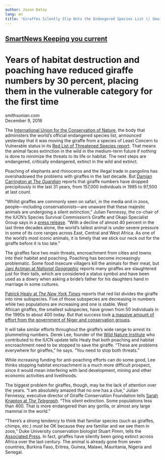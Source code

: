 ```yaml
---
author: Jason Daley
lang: en
title: 'Giraffes Silently Slip Onto the Endangered Species List \| Smart News'
---
```


[SmartNews Keeping you current]
-------------------------------

Years of habitat destruction and poaching have reduced giraffe numbers by 30 percent, placing them in the vulnerable category for the first time
================================================================================================================================================

smithsonian.com  
December 9, 2016

The [International Union for the Conservation of Nature], the body that administers the world’s official endangered species list, announced yesterday that it was moving the giraffe from a species of Least Concern to Vulnerable status in its [Red List of Threatened Species report]. That means the animal faces extinction in the wild in the medium-term future if nothing is done to minimize the threats to its life or habitat. The next steps are endangered, critically endangered, extinct in the wild and extinct.

Poaching of elephants and rhinoceros and the illegal trade in pangolins has overshadowed the problems with giraffes in the last decade. But [Damian Carrington at *The Guardian*] reports that giraffe numbers have dropped precipitously in the last 31 years, from 157,000 individuals in 1985 to 97,500 at last count.

“Whilst giraffes are commonly seen on safari, in the media and in zoos, people—including conservationists—are unaware that these majestic animals are undergoing a silent extinction,” Julian Fennessy, the co-chair of the IUCN’s Species Survival Commission’s Giraffe and Okapi Specialist Group says in a [press release][International Union for the Conservation of Nature]. “With a decline of almost 40 percent in the last three decades alone, the world’s tallest animal is under severe pressure in some of its core ranges across East, Central and West Africa. As one of the world’s most iconic animals, it is timely that we stick our neck out for the giraffe before it is too late.”

The giraffes face two main threats, encroachment from cities and towns into their habitat and poaching. Poaching has become increasingly problematic. Some food insecure villagers kill the animals for their meat, but [Jani Actman at *National Geographic*] reports many giraffes are slaughtered just for their tails, which are considered a status symbol and have been used as a dowry when asking a bride’s father for his daughters hand in marriage in some cultures.

[Patrick Healy at *The New York Times*] reports that red list divides the giraffe into nine subspecies. Five of those subspecies are decreasing in numbers while two populations are increasing and one is stable. West African giraffes, the smallest subspecies, have grown from 50 individuals in the 1990s to about 400 today. But that success took [a massive amount of effort from the government of Niger and conservation groups].    

It will take similar efforts throughout the giraffe’s wide range to arrest its plummeting numbers. Derek Lee, founder of the [Wild Nature Institute] who contributed to the IUCN update tells Healy that both poaching and habitat encroachment need to be stopped to save the giraffe. “These are problems everywhere for giraffes,” he says. “You need to stop both threats.”

While increasing funding for anti-poaching efforts can do some good, Lee thinks stopping habitat encroachment is a much more difficult prospect, since it would mean interfering with land development, mining and other economic activities and livelihoods.  

The biggest problem for giraffes, though, may be the lack of attention over the years. “I am absolutely amazed that no one has a clue,” Julian Fennessy, executive director of Giraffe Conservation Foundation tells [Sarah Knapton at *The Telegraph*]. “This silent extinction. Some populations less than 400. That is more endangered than any gorilla, or almost any large mammal in the world.”

“There’s a strong tendency to think that familiar species (such as giraffes, chimps, etc.) must be OK because they are familiar and we see them in zoos,” Duke University conservation biologist Stuart Pimm, tells the [Associated Press]. In fact, giraffes have silently been going extinct across Africa over the last century. The animal is already gone from seven countries, Burkina Faso, Eritrea, Guinea, Malawi, Mauritania, Nigeria and Senegal.

  [SmartNews Keeping you current]: https://www.smithsonianmag.com/smart-news/
  [International Union for the Conservation of Nature]: https://www.iucn.org/news/new-bird-species-and-giraffe-under-threat-%E2%80%93-iucn-red-list
  [Red List of Threatened Species report]: http://www.iucnredlist.org/
  [Damian Carrington at *The Guardian*]: https://www.theguardian.com/environment/2016/dec/08/giraffe-red-list-vulnerable-species-extinction
  [Jani Actman at *National Geographic*]: http://news.nationalgeographic.com/2016/08/wildlife-giraffes-garamba-national-park-poaching-tails/
  [Patrick Healy at *The New York Times*]: http://www.nytimes.com/2016/12/08/science/giraffe-extinction.html?_r=0
  [a massive amount of effort from the government of Niger and conservation groups]: https://blogs.scientificamerican.com/extinction-countdown/nearly-extinct-giraffe-subspecies-enjoys-conservation-success/
  [Wild Nature Institute]: http://www.wildnatureinstitute.org/
  [Sarah Knapton at *The Telegraph*]: http://www.telegraph.co.uk/science/2016/06/18/sir-david-attenborough-giraffes-are-facing-silent-extinction/
  [Associated Press]: http://www.usatoday.com/story/news/world/2016/12/08/giraffe-extinction-list-threatened-endangered-species/95128734/
